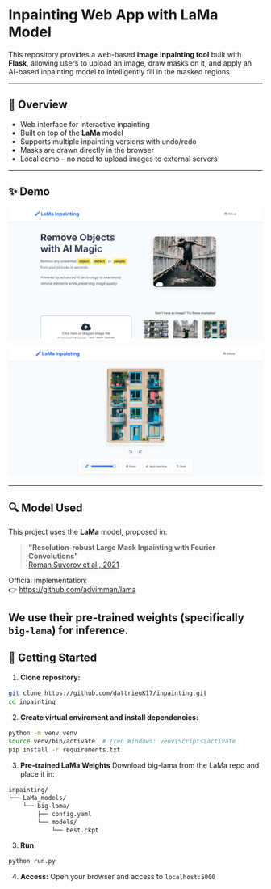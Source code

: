 # Inpainting Web App with LaMa Model

This repository provides a web-based **image inpainting tool** built with **Flask**, allowing users to upload an image, draw masks on it, and apply an AI-based inpainting model to intelligently fill in the masked regions.

---

## 📌 Overview

- Web interface for interactive inpainting
- Built on top of the **LaMa** model
- Supports multiple inpainting versions with undo/redo
- Masks are drawn directly in the browser
- Local demo – no need to upload images to external servers

---

## ✨ Demo
![Introduce](static/demo_images/introduce.png)

![Edit](static/demo_images/edit.png)

---

## 🔍 Model Used

This project uses the **LaMa** model, proposed in:

> **"Resolution-robust Large Mask Inpainting with Fourier Convolutions"**  
> [Roman Suvorov et al., 2021](https://arxiv.org/abs/2109.07161)

Official implementation:  
👉 https://github.com/advimman/lama

We **use their pre-trained weights** (specifically `big-lama`) for inference.  
---

## 🚀 Getting Started

1. **Clone repository:**

```bash
git clone https://github.com/dattrieuK17/inpainting.git
cd inpainting
```

2. **Create virtual enviroment and install dependencies:**

```bash
python -m venv venv
source venv/bin/activate  # Trên Windows: venv\Scripts\activate
pip install -r requirements.txt
```

3. **Pre-trained LaMa Weights**
    Download big-lama from the LaMa repo and place it in:
```
inpainting/
└── LaMa_models/
    └── big-lama/
        ├── config.yaml
        └── models/
            └── best.ckpt
```

3. **Run**
```bash
python run.py
```

4. **Access:**
    Open your browser and access to `localhost:5000`
